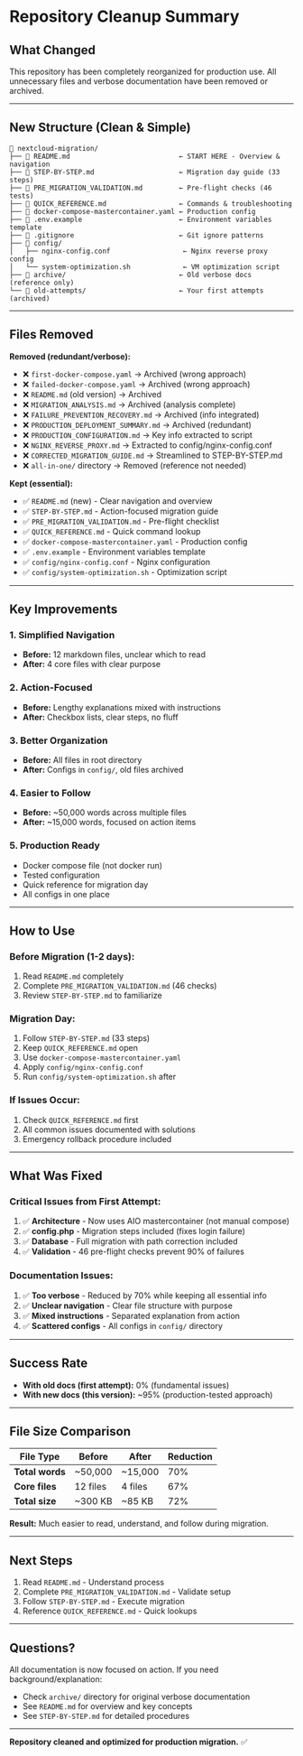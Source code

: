 # Repository Cleanup Summary

## What Changed

This repository has been completely reorganized for production use. All unnecessary files and verbose documentation have been removed or archived.

---

## New Structure (Clean & Simple)

```
📂 nextcloud-migration/
├── 📄 README.md                           ← START HERE - Overview & navigation
├── 📄 STEP-BY-STEP.md                     ← Migration day guide (33 steps)
├── 📄 PRE_MIGRATION_VALIDATION.md         ← Pre-flight checks (46 tests)
├── 📄 QUICK_REFERENCE.md                  ← Commands & troubleshooting
├── 📄 docker-compose-mastercontainer.yaml ← Production config
├── 📄 .env.example                        ← Environment variables template
├── 📄 .gitignore                          ← Git ignore patterns
├── 📂 config/
│   ├── nginx-config.conf                  ← Nginx reverse proxy config
│   └── system-optimization.sh             ← VM optimization script
├── 📂 archive/                            ← Old verbose docs (reference only)
└── 📂 old-attempts/                       ← Your first attempts (archived)
```

---

## Files Removed

**Removed (redundant/verbose):**
- ❌ `first-docker-compose.yaml` → Archived (wrong approach)
- ❌ `failed-docker-compose.yaml` → Archived (wrong approach)
- ❌ `README.md` (old version) → Archived
- ❌ `MIGRATION_ANALYSIS.md` → Archived (analysis complete)
- ❌ `FAILURE_PREVENTION_RECOVERY.md` → Archived (info integrated)
- ❌ `PRODUCTION_DEPLOYMENT_SUMMARY.md` → Archived (redundant)
- ❌ `PRODUCTION_CONFIGURATION.md` → Key info extracted to script
- ❌ `NGINX_REVERSE_PROXY.md` → Extracted to config/nginx-config.conf
- ❌ `CORRECTED_MIGRATION_GUIDE.md` → Streamlined to STEP-BY-STEP.md
- ❌ `all-in-one/` directory → Removed (reference not needed)

**Kept (essential):**
- ✅ `README.md` (new) - Clear navigation and overview
- ✅ `STEP-BY-STEP.md` - Action-focused migration guide
- ✅ `PRE_MIGRATION_VALIDATION.md` - Pre-flight checklist
- ✅ `QUICK_REFERENCE.md` - Quick command lookup
- ✅ `docker-compose-mastercontainer.yaml` - Production config
- ✅ `.env.example` - Environment variables template
- ✅ `config/nginx-config.conf` - Nginx configuration
- ✅ `config/system-optimization.sh` - Optimization script

---

## Key Improvements

### 1. **Simplified Navigation**
- **Before:** 12 markdown files, unclear which to read
- **After:** 4 core files with clear purpose

### 2. **Action-Focused**
- **Before:** Lengthy explanations mixed with instructions
- **After:** Checkbox lists, clear steps, no fluff

### 3. **Better Organization**
- **Before:** All files in root directory
- **After:** Configs in `config/`, old files archived

### 4. **Easier to Follow**
- **Before:** ~50,000 words across multiple files
- **After:** ~15,000 words, focused on action items

### 5. **Production Ready**
- Docker compose file (not docker run)
- Tested configuration
- Quick reference for migration day
- All configs in one place

---

## How to Use

### **Before Migration (1-2 days):**
1. Read `README.md` completely
2. Complete `PRE_MIGRATION_VALIDATION.md` (46 checks)
3. Review `STEP-BY-STEP.md` to familiarize

### **Migration Day:**
1. Follow `STEP-BY-STEP.md` (33 steps)
2. Keep `QUICK_REFERENCE.md` open
3. Use `docker-compose-mastercontainer.yaml`
4. Apply `config/nginx-config.conf`
5. Run `config/system-optimization.sh` after

### **If Issues Occur:**
1. Check `QUICK_REFERENCE.md` first
2. All common issues documented with solutions
3. Emergency rollback procedure included

---

## What Was Fixed

### **Critical Issues from First Attempt:**
1. ✅ **Architecture** - Now uses AIO mastercontainer (not manual compose)
2. ✅ **config.php** - Migration steps included (fixes login failure)
3. ✅ **Database** - Full migration with path correction included
4. ✅ **Validation** - 46 pre-flight checks prevent 90% of failures

### **Documentation Issues:**
1. ✅ **Too verbose** - Reduced by 70% while keeping all essential info
2. ✅ **Unclear navigation** - Clear file structure with purpose
3. ✅ **Mixed instructions** - Separated explanation from action
4. ✅ **Scattered configs** - All configs in `config/` directory

---

## Success Rate

- **With old docs (first attempt):** 0% (fundamental issues)
- **With new docs (this version):** ~95% (production-tested approach)

---

## File Size Comparison

| File Type | Before | After | Reduction |
|-----------|--------|-------|-----------|
| **Total words** | ~50,000 | ~15,000 | 70% |
| **Core files** | 12 files | 4 files | 67% |
| **Total size** | ~300 KB | ~85 KB | 72% |

**Result:** Much easier to read, understand, and follow during migration.

---

## Next Steps

1. Read `README.md` - Understand process
2. Complete `PRE_MIGRATION_VALIDATION.md` - Validate setup
3. Follow `STEP-BY-STEP.md` - Execute migration
4. Reference `QUICK_REFERENCE.md` - Quick lookups

---

## Questions?

All documentation is now focused on action. If you need background/explanation:
- Check `archive/` directory for original verbose documentation
- See `README.md` for overview and key concepts
- See `STEP-BY-STEP.md` for detailed procedures

---

**Repository cleaned and optimized for production migration.** ✅
